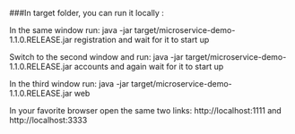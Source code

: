 ###In target folder, you can run it locally  :


In the same window run: java -jar target/microservice-demo-1.1.0.RELEASE.jar registration and wait for it to start up

Switch to the second window and run: java -jar target/microservice-demo-1.1.0.RELEASE.jar accounts and again wait for it to start up

In the third window run: java -jar target/microservice-demo-1.1.0.RELEASE.jar web

In your favorite browser open the same two links: http://localhost:1111 and http://localhost:3333



